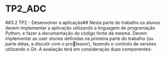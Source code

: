 # TP2_ADC
##3.2 TP2 - Desenvolver a aplicação##
Nesta parte do trabalho os alunos devem implementar a aplicação utilizando a linguagem de
programação Python, e fazer a documentação do código fonte da mesma. Devem implementar
as user stories definidas na primeira parte do trabalho (ou parte delas, a discutir com o professor), fazendo o controlo de versões utilizando o Git. A avaliação terá em consideração duas
componentes:
